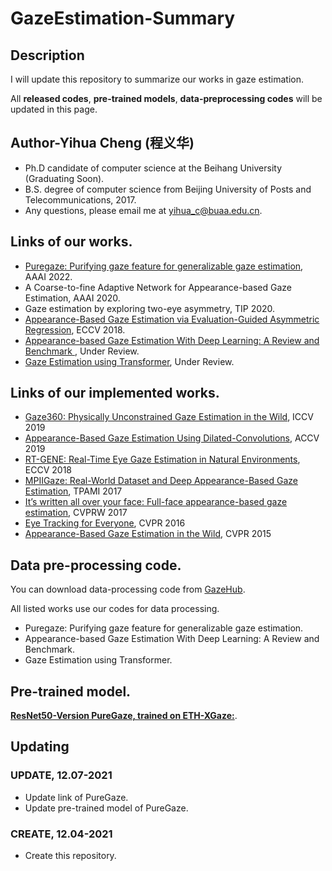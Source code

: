 # GazeEstimation-Summary
## Description
  I will update this repository to summarize our works in gaze estimation.
  
  All **released codes**, **pre-trained models**, **data-preprocessing codes** will be updated in this page.
  

## Author-Yihua Cheng (程义华)
- Ph.D candidate of computer science at the Beihang University (Graduating Soon).
- B.S. degree of computer science from Beijing University of Posts and Telecommunications, 2017. 
- Any questions, please email me at yihua_c@buaa.edu.cn.

## Links of our works.

- [Puregaze: Purifying gaze feature for generalizable gaze estimation](https://github.com/yihuacheng/PureGaze), AAAI 2022.
- A Coarse-to-fine Adaptive Network for Appearance-based Gaze Estimation, AAAI 2020.
- Gaze estimation by exploring two-eye asymmetry, TIP 2020.
- [Appearance-Based Gaze Estimation via Evaluation-Guided Asymmetric Regression](https://github.com/yihuacheng/ARE-GazeEstimation), ECCV 2018.
- [Appearance-based Gaze Estimation With Deep Learning: A Review and Benchmark ](http://phi-ai.buaa.edu.cn/Gazehub/), Under Review.
- [Gaze Estimation using Transformer](https://github.com/yihuacheng/GazeTR), Under Review.

## Links of our implemented works.

- [Gaze360: Physically Unconstrained Gaze Estimation in the Wild](https://github.com/yihuacheng/Gaze360), ICCV 2019
- [Appearance-Based Gaze Estimation Using Dilated-Convolutions](https://github.com/yihuacheng/Dilated-Net), ACCV 2019
- [RT-GENE: Real-Time Eye Gaze Estimation in Natural Environments](https://github.com/yihuacheng/RT-Gene), ECCV 2018
- [MPIIGaze: Real-World Dataset and Deep Appearance-Based Gaze Estimation](https://github.com/yihuacheng/Gaze-Net), TPAMI 2017
- [It’s written all over your face: Full-face appearance-based gaze estimation](https://github.com/yihuacheng/Full-face), CVPRW 2017
- [Eye Tracking for Everyone](https://github.com/yihuacheng/Itracker), CVPR 2016
- [Appearance-Based Gaze Estimation in the Wild](https://github.com/yihuacheng/Mnist), CVPR 2015

## Data pre-processing code.
You can download data-processing code from [GazeHub](http://phi-ai.buaa.edu.cn/Gazehub/). 

All listed works use our codes for data processing.
- Puregaze: Purifying gaze feature for generalizable gaze estimation.
- Appearance-based Gaze Estimation With Deep Learning: A Review and Benchmark.
- Gaze Estimation using Transformer.
    
## Pre-trained model.

[**ResNet50-Version PureGaze, trained on ETH-XGaze:**](https://drive.google.com/file/d/1uLQ_1leNBUfwcWs796yTb_bdcUEnrJtK/view?usp=sharing).


## Updating
### UPDATE, 12.07-2021
- Update link of PureGaze.
- Update pre-trained model of PureGaze.

### CREATE, 12.04-2021
- Create this repository.

